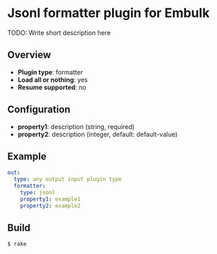 # Jsonl formatter plugin for Embulk

TODO: Write short description here

## Overview

* **Plugin type**: formatter
* **Load all or nothing**: yes
* **Resume supported**: no

## Configuration

- **property1**: description (string, required)
- **property2**: description (integer, default: default-value)

## Example

```yaml
out:
  type: any output input plugin type
  formatter:
    type: jsonl
    property1: example1
    property2: example2
```

## Build

```
$ rake
```
